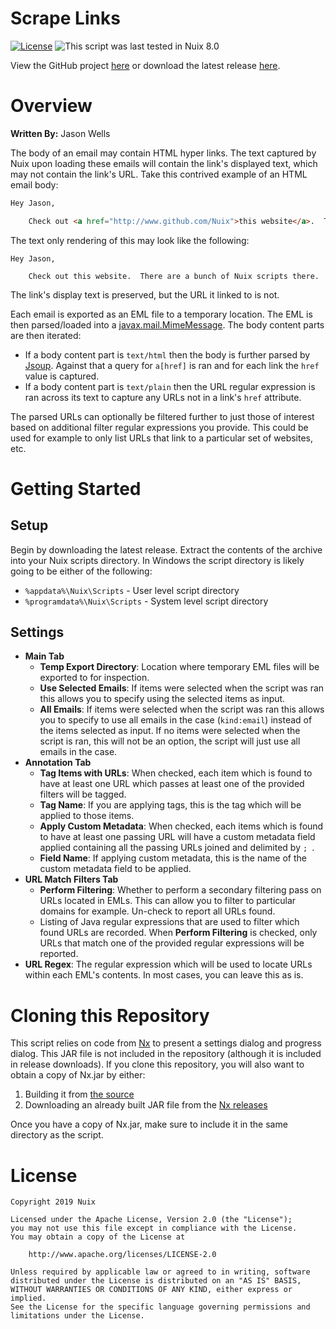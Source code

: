 
Scrape Links
============

[![License](https://img.shields.io/badge/License-Apache%202.0-blue.svg)](http://www.apache.org/licenses/LICENSE-2.0) ![This script was last tested in Nuix 8.0](https://img.shields.io/badge/Script%20Tested%20in%20Nuix-8.0-green.svg)

View the GitHub project [here](https://github.com/Nuix/Scrape-Links) or download the latest release [here](https://github.com/Nuix/Scrape-Links/releases).

# Overview

**Written By:** Jason Wells

The body of an email may contain HTML hyper links.  The text captured by Nuix upon loading these emails will contain the link's displayed text, which may not contain the link's URL.  Take this contrived example of an HTML email body:

```html
Hey Jason,

	Check out <a href="http://www.github.com/Nuix">this website</a>.  There are a bunch of Nuix scripts there.
```

The text only rendering of this may look like the following:

```
Hey Jason,

	Check out this website.  There are a bunch of Nuix scripts there.
```

The link's display text is preserved, but the URL it linked to is not.

Each email is exported as an EML file to a temporary location.  The EML is then parsed/loaded into a [javax.mail.MimeMessage](https://javaee.github.io/javaee-spec/javadocs/javax/mail/internet/MimeMessage.html).  The body content parts are then iterated:
- If a body content part is `text/html` then the body is further parsed by [Jsoup](https://jsoup.org/).  Against that a query for `a[href]` is ran and for each link the `href` value is captured.
- If a body content part is `text/plain` then the URL regular expression is ran across its text to capture any URLs not in a link's `href` attribute.

The parsed URLs can optionally be filtered further to just those of interest based on additional filter regular expressions you provide.  This could be used for example to only list URLs that link to a particular set of websites, etc.

# Getting Started

## Setup

Begin by downloading the latest release.  Extract the contents of the archive into your Nuix scripts directory.  In Windows the script directory is likely going to be either of the following:

- `%appdata%\Nuix\Scripts` - User level script directory
- `%programdata%\Nuix\Scripts` - System level script directory

## Settings

- **Main Tab**
	- **Temp Export Directory**: Location where temporary EML files will be exported to for inspection.
	- **Use Selected Emails**: If items were selected when the script was ran this allows you to specify using the selected items as input.
	- **All Emails**: If items were selected when the script was ran this allows you to specify to use all emails in the case (`kind:email`) instead of the items selected as input.  If no items were selected when the script is ran, this will not be an option, the script will just use all emails in the case.
- **Annotation Tab**
	- **Tag Items with URLs**: When checked, each item which is found to have at least one URL which passes at least one of the provided filters will be tagged.
	- **Tag Name**: If you are applying tags, this is the tag which will be applied to those items.
	- **Apply Custom Metadata**: When checked, each items which is found to have at least one passing URL will have a custom metadata field applied containing all the passing URLs joined and delimited by `; `.
	- **Field Name**: If applying custom metadata, this is the name of the custom metadata field to be applied.
- **URL Match Filters Tab**
    - **Perform Filtering**: Whether to perform a secondary filtering pass on URLs located in EMLs.  This can allow you to filter to particular domains for example.  Un-check to report all URLs found.
    - Listing of Java regular expressions that are used to filter which found URLs are recorded.  When **Perform Filtering** is checked, only URLs that match one of the provided regular expressions will be reported.
- **URL Regex**: The regular expression which will be used to locate URLs within each EML's contents.  In most cases, you can leave this as is.

# Cloning this Repository

This script relies on code from [Nx](https://github.com/Nuix/Nx) to present a settings dialog and progress dialog.  This JAR file is not included in the repository (although it is included in release downloads).  If you clone this repository, you will also want to obtain a copy of Nx.jar by either:
1. Building it from [the source](https://github.com/Nuix/Nx)
2. Downloading an already built JAR file from the [Nx releases](https://github.com/Nuix/Nx/releases)

Once you have a copy of Nx.jar, make sure to include it in the same directory as the script.

# License

```
Copyright 2019 Nuix

Licensed under the Apache License, Version 2.0 (the "License");
you may not use this file except in compliance with the License.
You may obtain a copy of the License at

    http://www.apache.org/licenses/LICENSE-2.0

Unless required by applicable law or agreed to in writing, software
distributed under the License is distributed on an "AS IS" BASIS,
WITHOUT WARRANTIES OR CONDITIONS OF ANY KIND, either express or implied.
See the License for the specific language governing permissions and
limitations under the License.
```
